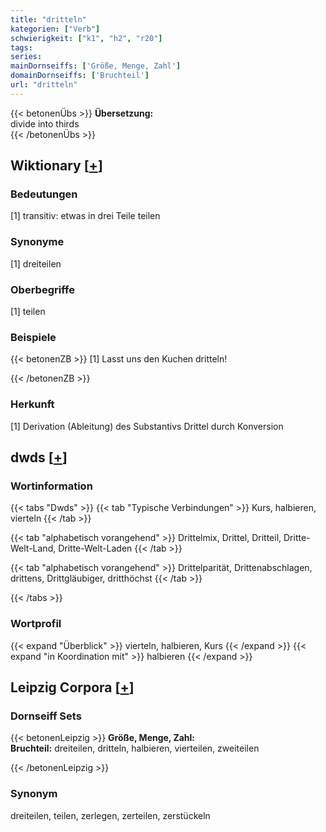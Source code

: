 ```yaml
---
title: "dritteln"
kategorien: ["Verb"]
schwierigkeit: ["k1", "h2", "r20"]
tags:
series:
mainDornseiffs: ['Größe, Menge, Zahl']
domainDornseiffs: ['Bruchteil']
url: "dritteln"
---
```


{{< betonenÜbs >}}
**Übersetzung:**  
divide into thirds  
{{< /betonenÜbs >}}

## Wiktionary [[+](https://de.wiktionary.org/wiki/dritteln)]

### Bedeutungen
[1] transitiv: etwas in drei Teile teilen  

### Synonyme
[1] dreiteilen  

### Oberbegriffe
[1] teilen  

### Beispiele
{{< betonenZB >}}
[1] Lasst uns den Kuchen dritteln!  

{{< /betonenZB >}}
### Herkunft
[1] Derivation (Ableitung) des Substantivs Drittel durch Konversion  



## dwds [[+](https://www.dwds.de/wb/dritteln)]

### Wortinformation
{{< tabs "Dwds" >}}
{{< tab "Typische Verbindungen" >}}
Kurs, halbieren, vierteln
{{< /tab >}}

{{< tab "alphabetisch vorangehend" >}}
Drittelmix, Drittel, Dritteil, Dritte-Welt-Land, Dritte-Welt-Laden
{{< /tab >}}

{{< tab "alphabetisch vorangehend" >}}
Drittelparität, Drittenabschlagen, drittens, Drittgläubiger, dritthöchst
{{< /tab >}}

{{< /tabs >}}

### Wortprofil
{{< expand "Überblick" >}} vierteln, halbieren, Kurs {{< /expand >}}
{{< expand "in Koordination mit" >}} halbieren {{< /expand >}}

## Leipzig Corpora [[+](https://corpora.uni-leipzig.de/en/res?word=dritteln&corpusId=deu_newscrawl-public_2018)]

### Dornseiff Sets
{{< betonenLeipzig >}}
**Größe, Menge, Zahl:**  
**Bruchteil:** dreiteilen, dritteln, halbieren, vierteilen, zweiteilen  

{{< /betonenLeipzig >}}

### Synonym
dreiteilen, teilen, zerlegen, zerteilen, zerstückeln

